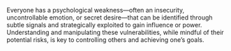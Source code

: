 Everyone has a psychological weakness—often an insecurity, uncontrollable emotion, or secret desire—that can be identified through subtle signals and strategically exploited to gain influence or power. Understanding and manipulating these vulnerabilities, while mindful of their potential risks, is key to controlling others and achieving one’s goals.
